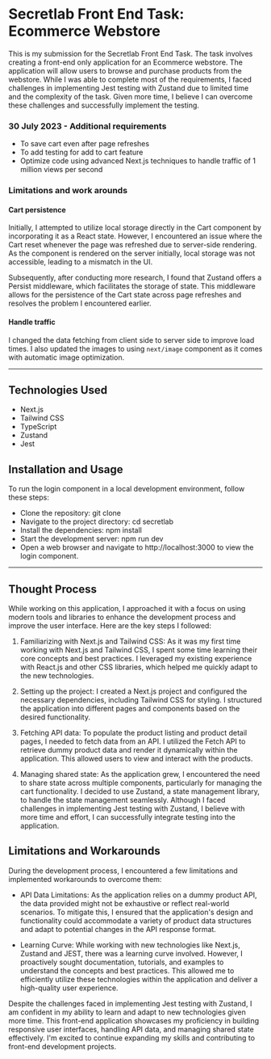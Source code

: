 # Secretlab Front End Task: Ecommerce Webstore

This is my submission for the Secretlab Front End Task. The task involves creating a front-end only application for an Ecommerce webstore. The application will allow users to browse and purchase products from the webstore. While I was able to complete most of the requirements, I faced challenges in implementing Jest testing with Zustand due to limited time and the complexity of the task. Given more time, I believe I can overcome these challenges and successfully implement the testing.

### 30 July 2023 - Additional requirements

- To save cart even after page refreshes
- To add testing for add to cart feature
- Optimize code using advanced Next.js techniques to handle traffic of 1 million views per second

### Limitations and work arounds

#### Cart persistence

Initially, I attempted to utilize local storage directly in the Cart component by incorporating it as a React state. However, I encountered an issue where the Cart reset whenever the page was refreshed due to server-side rendering. As the component is rendered on the server initially, local storage was not accessible, leading to a mismatch in the UI.

Subsequently, after conducting more research, I found that Zustand offers a Persist middleware, which facilitates the storage of state. This middleware allows for the persistence of the Cart state across page refreshes and resolves the problem I encountered earlier.

#### Handle traffic

I changed the data fetching from client side to server side to improve load times. I also updated the images to using `next/image` component as it comes with automatic image optimization.

---

## Technologies Used

- Next.js
- Tailwind CSS
- TypeScript
- Zustand
- Jest

## Installation and Usage

To run the login component in a local development environment, follow these steps:

- Clone the repository: git clone <repository-url>
- Navigate to the project directory: cd secretlab
- Install the dependencies: npm install
- Start the development server: npm run dev
- Open a web browser and navigate to http://localhost:3000 to view the login component.

---

## Thought Process

While working on this application, I approached it with a focus on using modern tools and libraries to enhance the development process and improve the user interface. Here are the key steps I followed:

1. Familiarizing with Next.js and Tailwind CSS: As it was my first time working with Next.js and Tailwind CSS, I spent some time learning their core concepts and best practices. I leveraged my existing experience with React.js and other CSS libraries, which helped me quickly adapt to the new technologies.

2. Setting up the project: I created a Next.js project and configured the necessary dependencies, including Tailwind CSS for styling. I structured the application into different pages and components based on the desired functionality.

3. Fetching API data: To populate the product listing and product detail pages, I needed to fetch data from an API. I utilized the Fetch API to retrieve dummy product data and render it dynamically within the application. This allowed users to view and interact with the products.

4. Managing shared state: As the application grew, I encountered the need to share state across multiple components, particularly for managing the cart functionality. I decided to use Zustand, a state management library, to handle the state management seamlessly. Although I faced challenges in implementing Jest testing with Zustand, I believe with more time and effort, I can successfully integrate testing into the application.

## Limitations and Workarounds

During the development process, I encountered a few limitations and implemented workarounds to overcome them:

- API Data Limitations: As the application relies on a dummy product API, the data provided might not be exhaustive or reflect real-world scenarios. To mitigate this, I ensured that the application's design and functionality could accommodate a variety of product data structures and adapt to potential changes in the API response format.

- Learning Curve: While working with new technologies like Next.js, Zustand and JEST, there was a learning curve involved. However, I proactively sought documentation, tutorials, and examples to understand the concepts and best practices. This allowed me to efficiently utilize these technologies within the application and deliver a high-quality user experience.

Despite the challenges faced in implementing Jest testing with Zustand, I am confident in my ability to learn and adapt to new technologies given more time. This front-end application showcases my proficiency in building responsive user interfaces, handling API data, and managing shared state effectively. I'm excited to continue expanding my skills and contributing to front-end development projects.

